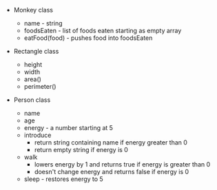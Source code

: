 * Monkey class
  * name - string
  * foodsEaten - list of foods eaten starting as empty array
  * eatFood(food) - pushes food into foodsEaten

* Rectangle class
  * height
  * width
  * area()
  * perimeter()

* Person class
  * name
  * age
  * energy - a number starting at 5
  * introduce
    * return string containing name if energy greater than 0
    * return empty string if energy is 0
  * walk
    * lowers energy by 1 and returns true if energy is greater than 0
    * doesn't change energy and returns false if energy is 0
  * sleep - restores energy to 5
